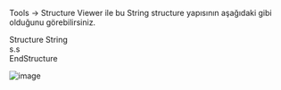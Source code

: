 Tools -> Structure Viewer ile bu String structure yapısının aşağıdaki gibi olduğunu görebilirsiniz.<br>

Structure String<br>
  s.s<br>
EndStructure

![image](https://github.com/user-attachments/assets/96f5512d-db18-4277-a164-549ade406421)


